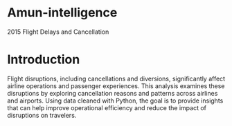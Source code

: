 # Amun-intelligence
2015 Flight Delays and Cancellation
# Introduction
Flight disruptions, including cancellations and 
diversions, significantly affect airline operations and 
passenger experiences. This analysis examines these 
disruptions by exploring cancellation reasons and 
patterns across airlines and airports. Using data 
cleaned with Python, the goal is to provide insights 
that can help improve operational efficiency and 
reduce the impact of disruptions on travelers. 
